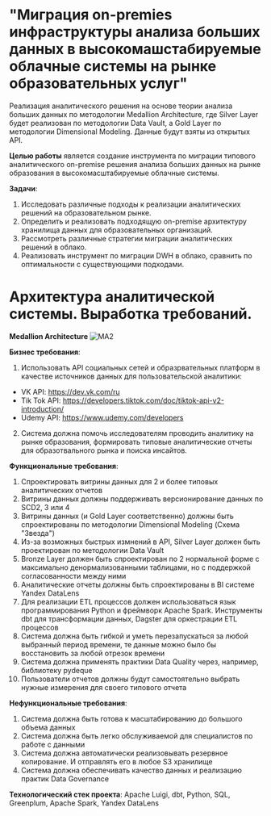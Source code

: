 # "Миграция on-premies инфраструктуры анализа больших данных в высокомашстабируемые облачные системы на рынке образовательных услуг" 

Реализация аналитического решения на основе теории анализа больших данных по методологии Medallion Architecture, где Silver Layer будет реализован по методологии Data Vault, а Gold Layer по методологии Dimensional Modeling. Данные будут взяты из открытых API. 

**Целью работы** является создание инструмента по миграции типового аналитического on-premise решения анализа больших данных на рынке образования в высокомасштабируемые облачные системы.  

**Задачи**: 
1.	Исследовать различные подходы к реализации аналитических решений на образовательном рынке. 
2.	Определить и реализовать подходящую on-premise архитектуру хранилища данных для образовательных организаций. 
3.	Рассмотреть различные стратегии миграции аналитических решений в облако. 
4.	Реализовать инструмент по миграции DWH в облако, сравнить по оптимальности с существующими подходами.  

# Архитектура аналитической системы. Выработка требований.

**Medallion Architecture** 
![MA2](https://github.com/user-attachments/assets/4022e7cc-5de0-42c3-9685-c4bd7181716c)

**Бизнес требования**: 
1. Использовать API социальных сетей и образрвательных платформ в качестве источников данных для пользовательской аналитики:
* VK API: https://dev.vk.com/ru
* Tik Tok API: https://developers.tiktok.com/doc/tiktok-api-v2-introduction/
* Udemy API: https://www.udemy.com/developers
2. Система должна помочь исследователям проводить аналитику на рынке образования, формировать типовые аналитические отчеты для образотвального рынка и поиска инсайтов.

**Функциональные требования**: 
1. Спроектировать витрины данных для 2 и более типовых аналитических отчетов
2. Витрины данных должны поддерживать версионирование данных по SCD2, 3 или 4
3. Витрины данных (и Gold Layer соответственно) должны быть спроектированы по методологии Dimensional Modeling (Схема "Звезда")
4. Из-за возможных быстрых измнений в API, Silver Layer должен быть проектирован по методологии Data Vault
5. Bronze Layer должен быть спроектирован по 2 нормальной форме с максимально денормализованными таблицами, но с поддержкой согласованности между ними
6. Аналитические отчеты должны быть спроектированы в BI системе Yandex DataLens
7. Для реализации ETL процессов должен использоваться язык программирования Python и фреймворк Apache Spark. Инструменты dbt для трансформации данных, Dagster для оркестрации ETL процессов
8. Система должна быть гибкой и уметь перезапускаться за любой выбранный период времени, те данные можно было бы восстановить за любой отрезок времени
9. Система должна применять практики Data Quality через, например, библиотеку pydeque
10. Пользователи отчетов должны будут самостоятельно выбрать нужные измерения для своего типового отчета

**Нефункциональные требования**: 
1. Система должна быть готова к масштабированию до большого объема данных
2. Система должна быть легко обслуживаемой для специалистов по работе с данными
3. Система должна автоматически реализовывать резервное копирование. И отправлять его в любое S3 хранилище
4. Система должна обеспечивать качество данных и реализацию практик Data Governance

**Технологический стек проекта**: Apache Luigi, dbt, Python, SQL, Greenplum, Apache Spark, Yandex DataLens 

